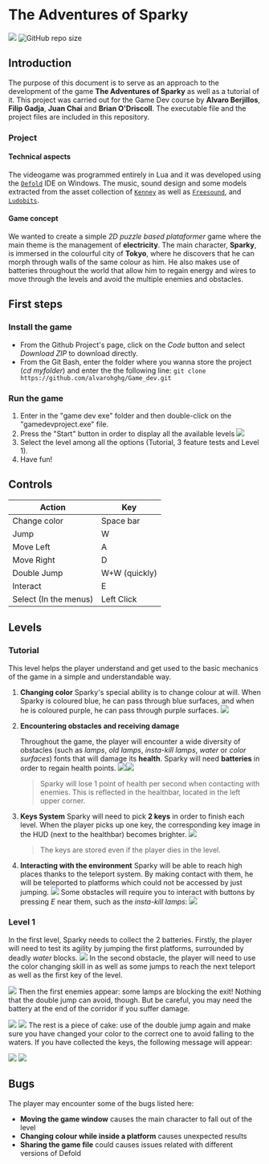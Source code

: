 # The Adventures of Sparky
**![](https://lh3.googleusercontent.com/W7LluxbgEnH8S0eYSGWsZX1XEnD2kjVxXPGlSfCF5lSf0nXS_qmZlM46cFxq2SpPdPrpBUDYlU15zBVO5bbWpoHMqcG7xXSrTl7Jm02vPevUfYup6nYgf0bULmmHYJvRaCAz9DaK9wChE71KRG60GB0)**
![GitHub repo size](https://img.shields.io/github/repo-size/alvarohghg/Adventures-of-Sparky?style=plastic)
## Introduction
The purpose of this document is to serve as an approach to the development of the game **The Adventures of Sparky** as well as a tutorial of it. This project was carried out for the Game Dev course by **Alvaro Berjillos**, **Filip Gadja**, **Juan Chai** and **Brian O'Driscoll**. The executable file and the project files are included in this repository.

### Project
#### Technical aspects
The videogame was programmed entirely in Lua and it was developed using the [`Defold`](https://defold.com/) IDE on Windows.
The music, sound design and some models extracted from the asset collection of [`Kenney`](https://www.kenney.nl/assets) as well as [`Freesound`](Freesound.org), and [`Ludobits`](https://github.com/britzl/ludobits).

#### Game concept
We wanted to create a simple *2D puzzle based plataformer* game where the main theme is the management of **electricity**. The main character, **Sparky**, is immersed in the colourful city of **Tokyo**, where he discovers that he can morph through walls of the same colour as him. He also makes use of batteries throughout the world that allow him to regain energy and wires to move through the levels and avoid the multiple enemies and obstacles.

## First steps
### Install the game

 - From the Github Project's page, click on the *Code* button and select *Download ZIP* to download directly.
 - From the Git Bash, enter the folder where you wanna store the project (*cd myfolder*) and enter the  the following line:
	 ``` git clone https://github.com/alvarohghg/Game_dev.git ```
 
### Run the game
 1. Enter in the "game dev exe" folder and then double-click on the "gamedevproject.exe" file.
 2. Press the "Start" button in order to display all the available levels
 **![](https://lh4.googleusercontent.com/YOaHXFKUOHLX7zRzUPc18x7oU5GMcvuuUeYYcSBWnmlv5csYPbO0dheH4KVIPVh648LWV__4mrNaZgOZdDz3rxZiHRZ3pbpDOqcN_Gxo-9l4PMDqf5DwBcaamF63YBS8VXgCK4ZiSrVj7rJMrKeH9N0)**
 3. Select the level among all the options (Tutorial, 3 feature tests and Level 1).
 4. Have fun!

## Controls
|Action|Key  |
|--|--|
| Change color | Space bar |
| Jump | W |
| Move Left | A |
| Move Right | D |
| Double Jump | W+W (quickly) |
| Interact | E |
| Select (In the menus) | Left Click |

## Levels

### Tutorial
This level helps the player understand and get used to the basic mechanics of the game in a simple and understandable way.

 1. **Changing color**
	 Sparky's special ability is to change colour at will. When Sparky is coloured blue, he can pass through blue surfaces, and when he is coloured purple, he can pass through purple surfaces. 
	 ![](https://lh4.googleusercontent.com/VpRk3PhgBlJMssl2EQk59YWwCKy-gm2KrCswCHoqvbpU3_icAkEvu2_YVtDFQzCT7rLJ4MyvcrsZSLLl4BtgvivHxDv0VfjqYYI57dmjhwPdZ2JvDA1EXLIdijwC9A2scUWmeNTdIni8fcPSQ-RIHq8)
 
 2. **Encountering obstacles and receiving damage**
 
	 Throughout the game, the player will encounter a wide diversity of obstacles (such as *lamps*, *old lamps*, *insta-kill lamps*, *water* or *color surfaces*) fonts that will damage its **health**. Sparky will need **batteries** in order to regain health points. ![](https://lh3.googleusercontent.com/LzqR-icuAwQGxZtq2EO0Fe9sZtJotsvioK9XydejsMsBzSRr11Jo_ccWRBuUdd-z1yRpgKal4O2DnNmlsQSACnE_y7xloGJrUsuZ-6eW1f8cxcXnuwnUU87kgnFbKpaZ7FAhEYlAoeejQC_DvYz3c2M)![](https://lh3.googleusercontent.com/vBqHYoO3iSiU7yd_VPANi8T6nxrtjp0EY7FYmO2-946IakoO-lclpajnpGwXJcnxPfakKC1BHJoCIkF3_q7DvpIomqjBR8PyY5QX62MOt97-Ry2AvCBB_IwSyF9aUVZq7kgbPDwihGE7dvTR10SlVt8)
 

	> Sparky will lose 1 point of health per second when contacting with enemies. This is reflected in the healthbar, located in the left upper corner.

 3. **Keys System**
Sparky will need to pick **2 keys** in order to finish each level. When the player picks up one key, the corresponding key image in the HUD (next to the healthbar) becomes brighter. 
**![](https://lh3.googleusercontent.com/EcuZxENSFXCmT9A87ikSYDlKFDE8hEa6--C4rDiu5j4iIAMVnIAKBqwcI-ob3ZX4WvBHcCNPOo91Uh-8wm4ixzl-De5joDa2lrw6LRiOSll3iVN0KaBhgwz3_ddRvYGdZGQ_jpztZ9jBwqbEQHAeWU8)**
	> The keys are stored even if the player dies in the level.

 4. **Interacting with the environment**
	 Sparky will be able to reach high places thanks to the teleport system. By making contact with them, he will be teleported to platforms which could not be accessed by just jumping.
![](https://lh6.googleusercontent.com/kJ3k1lnTpiSeEnDq2OVEo41IXQjzYd5NiaJQQcIaeyAolEOSCHbUorU-f1ZqLdRwjteGSoNKHolePl7kXcOHcuRXtHlRAwPU_eXA-AmXFwBad1JJNiK4tZ8dUPvUJHMFbgdnQpaemC1DwmiMqN0I4-U)
	Some obstacles will require you to interact with buttons by pressing *E* near them, such as the *insta-kill lamps*:
	![](https://lh4.googleusercontent.com/O0rUtdbyhn_Jb9EHFcRtjEA52St-gsIcbZ1dLkkfkvJ3rzdDE9liVkXTjjC9RBoymeKdNfpoklKKTchAFjv0wsdEBXyvCjv-sY7uPKDMvbLrb8mYCWFGY2sNh8L6bicnNnQRDHQ2c1wb6Y2OJPA0S4E)

### Level 1
In the first level, Sparky needs to collect the 2 batteries. Firstly, the player will need to test its agility by jumping the first platforms, surrounded by deadly *water* blocks.
**![](https://lh6.googleusercontent.com/lyRkne_YQkfu_Rm_Szp5bqN-4WzBegIt2-fiKBFJkrufEpohy51LiD63igmZBJrGP3guxyOCGB-1COvdUrW5AkQ2cxAm8aSE01LWEEJF-U4Xp4mn4q0WMKcogEIe2XynIW3AfCjhH7kP2-DbasMoUuY)**
In the second obstacle, the player will need to use the color changing skill in as well as some jumps to reach the next teleport as well as the first key of the level.

**![](https://lh5.googleusercontent.com/7uTFtpT_NRzOlXuqRQIBNJQlrdOfgmM_bzczSQfJCr7_K-BgaKdzGChxzTWqKnUFZ_FmSxn5gCyThQMEYe6Duc4rNi5_td5c4Ru3Jy8ns2KaaCGA0xilCUiY6wSBeKg8RropsoPfyfxpbWt_qCLtFhw)**
Then the first enemies appear: some lamps are blocking the exit! Nothing that the double jump can avoid, though. But be careful, you may need the battery at the end of the corridor if you suffer damage.

**![](https://lh5.googleusercontent.com/hhs7tBDG49NQxG0-eigkq6pEzeSBC-gbSQGVteLV57rmjwJRZymrceuQxCjPkBGtDB8m0UK0IxShW52CJ_Ye49RUH1LAMDrCNTcBi8qoRLRq90tbZ9BSpItzoyVWC1V6NaFbHPMlTZwUZ9IdCUIh9uM)**
**![](https://lh3.googleusercontent.com/EifpvTITR_1xeUcr0sltQikMxrgMiLhXhjf4GyyuCRcanfXttXB5tFTlCm80Kab9FsLQtrh_Q2Ajm7nQwCfTDb0fM3BR2JBeQ-3bsC_SLFq1iMwPAQr5TIVDA8SJ-tt-EHxUJmd6AGv0pErp0Uf9cdw)**
The rest is a piece of cake: use of the double jump again and make sure you have changed your color to the correct one to avoid falling to the waters. If you have collected the keys, the following message will appear:

**![](https://lh3.googleusercontent.com/cbYvb843WLeFmdbp8klIcZVdWJB0h2PvKtCngoz_LKsMLDjamVZu7PpuIL8KH4MEm_F0Fx_UK7eCpOCgtsqarsrChe-NhUs1xAlDrDuXSl4B2qkf48r3fLgpUUPEo--GyNQtN0Xgs8Lqr1pE53j3UmY)**
**![](https://lh4.googleusercontent.com/IPhCanq_rn94pdIvgFToamWE4MRoopB3M98bvXESHcmdYLPLQP6PHqnzZQhWDBscwiNpDlc1rDwZGFQ30ktFgsgP5Tx-p05ZXmcdjn_fhxB0O9isJWPYxJjYjcLFCkf3zuXbhLQE3o8iUwdprmMfTH8)**
## Bugs

The player may encounter some of the bugs listed here:

 - **Moving the game window** causes the main character to fall out of the level
 - **Changing colour while inside a platform** causes unexpected results
 - **Sharing the game file** could causes issues related with different versions of Defold
